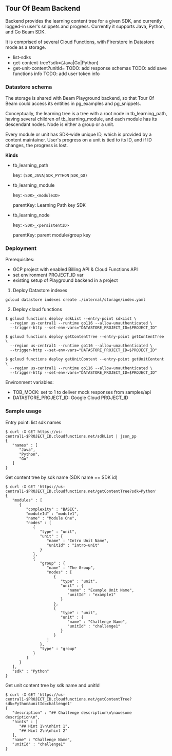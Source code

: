 <!--
 Licensed under the Apache License, Version 2.0 (the "License");
 you may not use this file except in compliance with the License.
 You may obtain a copy of the License at

     http://www.apache.org/licenses/LICENSE-2.0

 Unless required by applicable law or agreed to in writing, software
 distributed under the License is distributed on an "AS IS" BASIS,
 WITHOUT WARRANTIES OR CONDITIONS OF ANY KIND, either express or implied.
 See the License for the specific language governing permissions and
 limitations under the License.
-->

## Tour Of Beam Backend

Backend provides the learning content tree for a given SDK,
and currently logged-in user's snippets and progress.
Currently it supports Java, Python, and Go Beam SDK.

It is comprised of several Cloud Functions, with Firerstore in Datastore mode as a storage.
* list-sdks
* get-content-tree?sdk=(Java|Go|Python)
* get-unit-content?unitId=<id>
TODO: add response schemas
TODO: add save functions info
TODO: add user token info

### Datastore schema

The storage is shared with Beam Playground backend, so that Tour Of Beam could access its entities in
pg_examples and pg_snippets.

Conceptually, the learning tree is a tree with a root node in tb_learning_path,
having several children of tb_learning_module, and each module has its descendant nodes.
Node is either a group or a unit.

Every module or unit has SDK-wide unique ID, which is provided by a content maintainer.
User's progress on a unit is tied to its ID, and if ID changes, the progress is lost.

__Kinds__
- tb_learning_path

  key: `(SDK_JAVA|SDK_PYTHON|SDK_GO)`

- tb_learning_module

  key: `<SDK>_<moduleID>`

  parentKey: Learning Path key SDK

- tb_learning_node

  key: `<SDK>_<persistentID>`

  parentKey: parent module/group key


### Deployment
Prerequisites:
 - GCP project with enabled Billing API & Cloud Functions API
 - set environment PROJECT_ID var
 - existing setup of Playground backend in a project

1. Deploy Datastore indexes
```
gcloud datastore indexes create ./internal/storage/index.yaml
```

2. Deploy cloud functions
```
$ gcloud functions deploy sdkList --entry-point sdkList \
  --region us-central1 --runtime go116 --allow-unauthenticated \
  --trigger-http --set-env-vars="DATASTORE_PROJECT_ID=$PROJECT_ID"

$ gcloud functions deploy getContentTree --entry-point getContentTree \
  --region us-central1 --runtime go116 --allow-unauthenticated \
  --trigger-http --set-env-vars="DATASTORE_PROJECT_ID=$PROJECT_ID"

$ gcloud functions deploy getUnitContent --entry-point getUnitContent \
  --region us-central1 --runtime go116 --allow-unauthenticated \
  --trigger-http --set-env-vars="DATASTORE_PROJECT_ID=$PROJECT_ID"
```

Environment variables:
- TOB_MOCK: set to 1 to deliver mock responses from samples/api
- DATASTORE_PROJECT_ID: Google Cloud PROJECT_ID

### Sample usage

Entry point: list sdk names
```
$ curl -X GET https://us-central1-$PROJECT_ID.cloudfunctions.net/sdkList | json_pp
{
   "names" : [
      "Java",
      "Python",
      "Go"
   ]
}
```

Get content tree by sdk name (SDK name == SDK id)
```
$ curl -X GET 'https://us-central1-$PROJECT_ID.cloudfunctions.net/getContentTree?sdk=Python'
{
   "modules" : [
      {
         "complexity" : "BASIC",
         "moduleId" : "module1",
         "name" : "Module One",
         "nodes" : [
            {
               "type" : "unit",
               "unit" : {
                  "name" : "Intro Unit Name",
                  "unitId" : "intro-unit"
               }
            },
            {
               "group" : {
                  "name" : "The Group",
                  "nodes" : [
                     {
                        "type" : "unit",
                        "unit" : {
                           "name" : "Example Unit Name",
                           "unitId" : "example1"
                        }
                     },
                     {
                        "type" : "unit",
                        "unit" : {
                           "name" : "Challenge Name",
                           "unitId" : "challenge1"
                        }
                     }
                  ]
               },
               "type" : "group"
            }
         ]
      }
   ],
   "sdk" : "Python"
}
```


Get unit content tree by sdk name and unitId
```
$ curl -X GET 'https://us-central1-$PROJECT_ID.cloudfunctions.net/getContentTree?sdk=Python&unitId=challenge1'
{
   "description" : "## Challenge description\n\nawesome description\n",
   "hints" : [
      "## Hint 1\n\nhint 1",
      "## Hint 2\n\nhint 2"
   ],
   "name" : "Challenge Name",
   "unitId" : "challenge1"
}

```